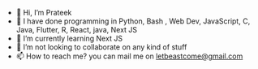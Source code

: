 - 👋 Hi, I’m Prateek
- 👀 I have done programming in Python, Bash , Web Dev, JavaScript, C, Java, Flutter, R, React, java, Next JS
- 🌱 I’m currently learning Next JS
- 💞️ I’m not looking to collaborate on any kind of stuff
- 📫 How to reach me? you can mail me on letbeastcome@gmail.com
